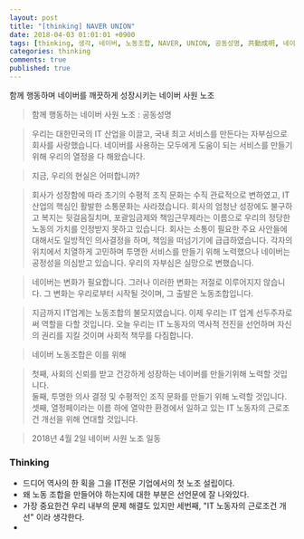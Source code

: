 ```yaml
---
layout: post
title: "[thinking] NAVER UNION"
date: 2018-04-03 01:01:01 +0900
tags: [thinking, 생각, 네이버, 노동조합, NAVER, UNION, 공동성명, 共動成明, 네이버 사원 노조, 노조]
categories: thinking
comments: true
published: true
---
```

함께 행동하며 네이버를 깨끗하게 성장시키는 네이버 사원 노조

> 함께 행동하는 네이버 사원 노조 : 공동성명

> 우리는 대한민국의 IT 산업을 이끌고, 국내 최고 서비스를 만든다는 자부심으로 회사를 사랑했습니다. 네이버를 사용하는 모두에게 도움이 되는 서비스를 만들기 위해 우리의 열정을 다 해왔습니다.

> 지금, 우리의 현실은 어떠합니까?

> 회사가 성장함에 따라 초기의 수평적 조직 문화는 수직 관료적으로 변하였고, IT 산업의 핵심인 활발한 소통문화는 사라졌습니다. 회사의 엄청난 성장에도 불구하고 복지는 뒷걸음질치며, 포괄임금제와 책임근무제라는 이름으로 우리의 정당한 노동의 가치를 인정받지 못하고 있습니다. 회사는 소통이 필요한 주요 사안들에 대해서도 일방적인 의사결정을 하며, 책임을 떠넘기기에 급급하였습니다. 각자의 위치에서 치열하게 고민하며 투명한 서비스를 만들기 위해 노력했으나 네이버는 공정성을 의심받고 있습니다. 우리의 자부심은 실망으로 변했습니다.

> 네이버는 변화가 필요합니다. 그러나 이러한 변화는 저절로 이루어지지 않습니다. 그 변화는 우리로부터 시작될 것이며, 그 출발은 노동조합입니다.

> 지금까지 IT업계는 노동조합의 불모지였습니다. 이제 우리는 IT 업계 선두주자로써 역할을 다할 것입니다. 오늘 우리는 IT 노동자의 역사적 전진을 선언하며 자신의 권리를 지킬 것이며 사회적 책무를 다짐합니다.

> 네이버 노동조합은 이를 위해

> 첫째, 사회의 신뢰를 받고 건강하게 성장하는 네이버를 만들기위해 노력할 것입니다.  
> 둘째, 투명한 의사 결정 및 수평적인 조직 문화를 만들기 위해 노력할 것입니다.  
> 셋째, 열정페이라는 이름 하에 열악한 환경에서 일하고 있는 IT 노동자의 근로조건 개선을 위해 연대할 것입니다.  

> 2018년 4월 2일 네이버 사원 노조 일동

### Thinking
* 드디어 역사의 한 획을 그을 IT전문 기업에서의 첫 노조 설립이다.
* 왜 노동 조합을 만들어야 하는지에 대한 부분은 선언문에 잘 나와있다.
* 가장 중요한건 우리 내부의 문제 해결도 있지만 세번째, "IT 노동자의 근로조건 개선" 이라 생각한다. 
* 